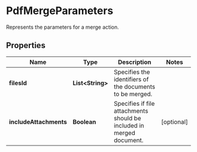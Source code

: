 

# PdfMergeParameters

Represents the parameters for a merge action.
## Properties

Name | Type | Description | Notes
------------ | ------------- | ------------- | -------------
**filesId** | **List&lt;String&gt;** | Specifies the identifiers of the documents to be merged. | 
**includeAttachments** | **Boolean** | Specifies if file attachments should be included in merged document. |  [optional]



